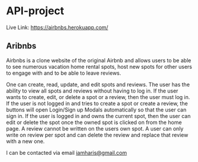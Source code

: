 # API-project
Live Link: https://airbnbs.herokuapp.com/
## Aribnbs   

Airbnbs is a clone website of the original Airbnb and allows users to be able to see numerous
vacation home rental spots, host new spots for other users to engage with and to be able to leave
reviews. 

One can create, read, update, and edit spots and reviews. The user has the ability to view all spots and reviews
without having to log in. If the user wants to create, edit, or delete a spot or a review, then the user must log in.
If the user is not logged in and tries to create a spot or create a review, the buttons will open Login/Sign up Modals automatically
so that the user can sign in. If the user is logged in and owns the current spot, then the user can edit or delete the spot once the owned spot is clicked on
from the home page. A review cannot be written on the users own spot. A user can only write on review per spot and can delete the review and replace that review with a new one.

I can be contacted via email iamharis@gmail.com




